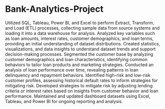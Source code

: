 # Bank-Analytics-Project
Utilized SQL, Tableau, Power BI, and Excel to perform Extract, Transform, and Load (ETL) processes, collecting
 sample data from source systems and loading it into a data warehouse for analysis.
 Analyzed key variables such as loan amounts, interest rates, customer demographics, and loan terms, providing an
 initial understanding of dataset distributions.
 Created statistics, visualizations, and data insights to understand dataset trends and support decision-making
 processes.
 Segmented the customer base by analyzing customer demographics and loan characteristics, identifying common
 behaviors to tailor loan products and marketing strategies.
 Conducted an analysis of loan performance over time, revealing patterns in loan delinquency and repayment
 behaviors.
 Identified high-risk and low-risk customer profiles, assessing historical default rates to inform strategies for
 mitigating risk.
 Developed strategies to mitigate risk by adjusting lending criteria or interest rates based on insights from
 customer behavior and loan performance.
 Maintained and updated dashboard datasets using Excel, Tableau, and Power BI for ongoing reporting and
 analysis.
